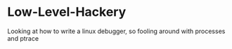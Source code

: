 # Low-Level-Hackery
Looking at how to write a linux debugger, so fooling around with processes and ptrace
